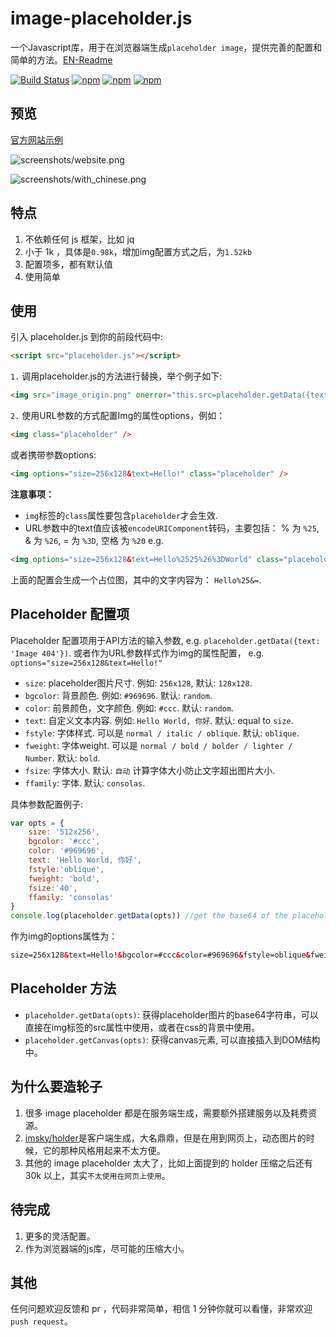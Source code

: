 # image-placeholder.js

一个Javascript库，用于在浏览器端生成`placeholder image`，提供完善的配置和简单的方法。[EN-Readme](README.md)

[![Build Status](https://travis-ci.org/hustcc/placeholder.js.svg?branch=master)](https://travis-ci.org/hustcc/placeholder.js) [![npm](https://img.shields.io/npm/v/placeholder.js.svg?style=flat-square)](https://www.npmjs.com/package/placeholder.js) [![npm](https://img.shields.io/npm/dt/placeholder.js.svg?style=flat-square)](https://www.npmjs.com/package/placeholder.js) [![npm](https://img.shields.io/npm/l/placeholder.js.svg?style=flat-square)](https://www.npmjs.com/package/placeholder.js)

## 预览

[官方网站示例](http://github.atool.org/placeholder.js.html)

![screenshots/website.png](https://raw.githubusercontent.com/hustcc/placeholder.js/master/screenshots/website.png)

![screenshots/with_chinese.png](https://raw.githubusercontent.com/hustcc/placeholder.js/master/screenshots/with_chinese.png)


## 特点

1. 不依赖任何 js 框架，比如 jq
2. 小于 1k ，具体是`0.98k`，增加img配置方式之后，为`1.52kb`
3. 配置项多，都有默认值
4. 使用简单


## 使用

引入 placeholder.js 到你的前段代码中:

```html
<script src="placeholder.js"></script>
```

`1.` 调用placeholder.js的方法进行替换，举个例子如下:

```html
<img src="image_origin.png" onerror="this.src=placeholder.getData({text: 'Image 404'})">
```

`2.` 使用URL参数的方式配置Img的属性options，例如：

```html
<img class="placeholder" />
```

或者携带参数options:

```html
<img options="size=256x128&text=Hello!" class="placeholder" />
```

**注意事项：**

 - `img`标签的`class`属性要包含`placeholder`才会生效.
 - URL参数中的text值应该被`encodeURIComponent`转码，主要包括： % 为 `%25`, & 为 `%26`, = 为 `%3D`, 空格 为 `%20` e.g. 
 
```html
<img options="size=256x128&text=Hello%2525%26%3DWorld" class="placeholder">
```

上面的配置会生成一个占位图，其中的文字内容为： `Hello%25&=`.


## Placeholder 配置项

Placeholder 配置项用于API方法的输入参数, e.g. `placeholder.getData({text: 'Image 404'})`. 或者作为URL参数样式作为img的属性配置， e.g. `options="size=256x128&text=Hello!"`

* `size`: placeholder图片尺寸. 例如: `256x128`, 默认: `128x128`.
* `bgcolor`: 背景颜色. 例如: `#969696`. 默认: `random`.
* `color`: 前景颜色，文字颜色. 例如: `#ccc`. 默认: `random`.
* `text`: 自定义文本内容. 例如: `Hello World, 你好`. 默认: equal to `size`.
* `fstyle`: 字体样式. 可以是 `normal / italic / oblique`. 默认: `oblique`.
* `fweight`: 字体weight. 可以是 `normal / bold / bolder / lighter / Number`. 默认: `bold`.
* `fsize`: 字体大小. 默认: `自动` 计算字体大小防止文字超出图片大小.
* `ffamily`: 字体. 默认: `consolas`.

具体参数配置例子:

```javascript
var opts = {
  	size: '512x256',
	bgcolor: '#ccc', 
	color: '#969696',
	text: 'Hello World, 你好',
	fstyle:'oblique',
	fweight: 'bold',
	fsize:'40',
	ffamily: 'consolas'
}
console.log(placeholder.getData(opts)) //get the base64 of the placeholder image.
```

作为img的options属性为：

```html
size=256x128&text=Hello!&bgcolor=#ccc&color=#969696&fstyle=oblique&fweight=bold&fsize=40&ffamily=consolas
```


## Placeholder 方法

* `placeholder.getData(opts)`: 获得placeholder图片的base64字符串，可以直接在img标签的src属性中使用，或者在css的背景中使用。
* `placeholder.getCanvas(opts)`: 获得canvas元素, 可以直接插入到DOM结构中。


## 为什么要造轮子

1. 很多 image placeholder 都是在服务端生成，需要额外搭建服务以及耗费资源。
2. [imsky/holder]( https://github.com/imsky/holder)是客户端生成，大名鼎鼎，但是在用到网页上，动态图片的时候，它的那种风格用起来不太方便。
3. 其他的 image placeholder 太大了，比如上面提到的 holder 压缩之后还有 30k 以上，其实`不太使用在网页上使用`。


## 待完成

1. 更多的灵活配置。
2. 作为浏览器端的js库，尽可能的压缩大小。


## 其他

任何问题欢迎反馈和 pr ，代码非常简单，相信 1 分钟你就可以看懂，非常欢迎`push request`。